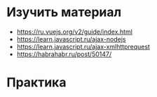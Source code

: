 # Изучить материал

+ https://ru.vuejs.org/v2/guide/index.html
+ https://learn.javascript.ru/ajax-nodejs
+ https://learn.javascript.ru/ajax-xmlhttprequest
+ https://habrahabr.ru/post/50147/

# Практика
